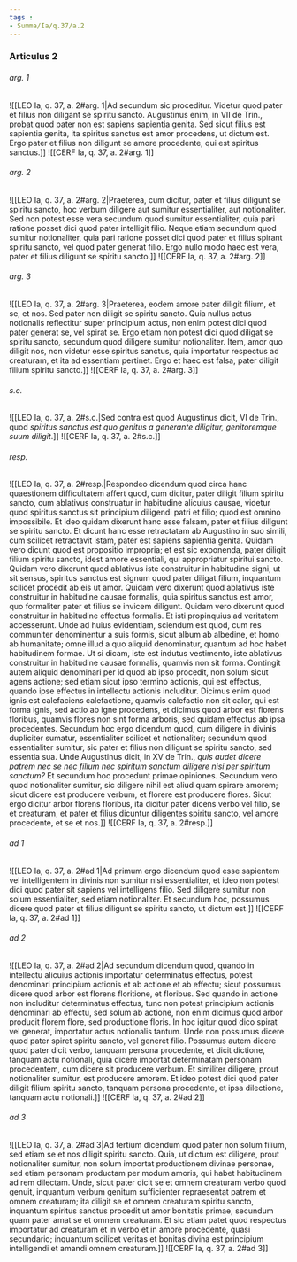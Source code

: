 ```yaml
---
tags : 
- Summa/Ia/q.37/a.2
---
```


### Articulus 2

###### arg. 1
![[LEO Ia, q. 37, a. 2#arg. 1|Ad secundum sic proceditur. Videtur quod pater et filius non diligant se spiritu sancto. Augustinus enim, in VII de Trin., probat quod pater non est sapiens sapientia genita. Sed sicut filius est sapientia genita, ita spiritus sanctus est amor procedens, ut dictum est. Ergo pater et filius non diligunt se amore procedente, qui est spiritus sanctus.]]
![[CERF Ia, q. 37, a. 2#arg. 1]]

###### arg. 2
![[LEO Ia, q. 37, a. 2#arg. 2|Praeterea, cum dicitur, pater et filius diligunt se spiritu sancto, hoc verbum diligere aut sumitur essentialiter, aut notionaliter. Sed non potest esse vera secundum quod sumitur essentialiter, quia pari ratione posset dici quod pater intelligit filio. Neque etiam secundum quod sumitur notionaliter, quia pari ratione posset dici quod pater et filius spirant spiritu sancto, vel quod pater generat filio. Ergo nullo modo haec est vera, pater et filius diligunt se spiritu sancto.]]
![[CERF Ia, q. 37, a. 2#arg. 2]]

###### arg. 3
![[LEO Ia, q. 37, a. 2#arg. 3|Praeterea, eodem amore pater diligit filium, et se, et nos. Sed pater non diligit se spiritu sancto. Quia nullus actus notionalis reflectitur super principium actus, non enim potest dici quod pater generat se, vel spirat se. Ergo etiam non potest dici quod diligat se spiritu sancto, secundum quod diligere sumitur notionaliter. Item, amor quo diligit nos, non videtur esse spiritus sanctus, quia importatur respectus ad creaturam, et ita ad essentiam pertinet. Ergo et haec est falsa, pater diligit filium spiritu sancto.]]
![[CERF Ia, q. 37, a. 2#arg. 3]]

###### s.c.
![[LEO Ia, q. 37, a. 2#s.c.|Sed contra est quod Augustinus dicit, VI de Trin., quod *spiritus sanctus est quo genitus a generante diligitur, genitoremque suum diligit*.]]
![[CERF Ia, q. 37, a. 2#s.c.]]

###### resp.
![[LEO Ia, q. 37, a. 2#resp.|Respondeo dicendum quod circa hanc quaestionem difficultatem affert quod, cum dicitur, pater diligit filium spiritu sancto, cum ablativus construatur in habitudine alicuius causae, videtur quod spiritus sanctus sit principium diligendi patri et filio; quod est omnino impossibile. Et ideo quidam dixerunt hanc esse falsam, pater et filius diligunt se spiritu sancto. Et dicunt hanc esse retractatam ab Augustino in suo simili, cum scilicet retractavit istam, pater est sapiens sapientia genita. Quidam vero dicunt quod est propositio impropria; et est sic exponenda, pater diligit filium spiritu sancto, idest amore essentiali, qui appropriatur spiritui sancto. Quidam vero dixerunt quod ablativus iste construitur in habitudine signi, ut sit sensus, spiritus sanctus est signum quod pater diligat filium, inquantum scilicet procedit ab eis ut amor. Quidam vero dixerunt quod ablativus iste construitur in habitudine causae formalis, quia spiritus sanctus est amor, quo formaliter pater et filius se invicem diligunt. Quidam vero dixerunt quod construitur in habitudine effectus formalis. Et isti propinquius ad veritatem accesserunt. Unde ad huius evidentiam, sciendum est quod, cum res communiter denominentur a suis formis, sicut album ab albedine, et homo ab humanitate; omne illud a quo aliquid denominatur, quantum ad hoc habet habitudinem formae. Ut si dicam, iste est indutus vestimento, iste ablativus construitur in habitudine causae formalis, quamvis non sit forma. Contingit autem aliquid denominari per id quod ab ipso procedit, non solum sicut agens actione; sed etiam sicut ipso termino actionis, qui est effectus, quando ipse effectus in intellectu actionis includitur. Dicimus enim quod ignis est calefaciens calefactione, quamvis calefactio non sit calor, qui est forma ignis, sed actio ab igne procedens, et dicimus quod arbor est florens floribus, quamvis flores non sint forma arboris, sed quidam effectus ab ipsa procedentes. Secundum hoc ergo dicendum quod, cum diligere in divinis dupliciter sumatur, essentialiter scilicet et notionaliter; secundum quod essentialiter sumitur, sic pater et filius non diligunt se spiritu sancto, sed essentia sua. Unde Augustinus dicit, in XV de Trin., *quis audet dicere patrem nec se nec filium nec spiritum sanctum diligere nisi per spiritum sanctum?* Et secundum hoc procedunt primae opiniones. Secundum vero quod notionaliter sumitur, sic diligere nihil est aliud quam spirare amorem; sicut dicere est producere verbum, et florere est producere flores. Sicut ergo dicitur arbor florens floribus, ita dicitur pater dicens verbo vel filio, se et creaturam, et pater et filius dicuntur diligentes spiritu sancto, vel amore procedente, et se et nos.]]
![[CERF Ia, q. 37, a. 2#resp.]]

###### ad 1
![[LEO Ia, q. 37, a. 2#ad 1|Ad primum ergo dicendum quod esse sapientem vel intelligentem in divinis non sumitur nisi essentialiter, et ideo non potest dici quod pater sit sapiens vel intelligens filio. Sed diligere sumitur non solum essentialiter, sed etiam notionaliter. Et secundum hoc, possumus dicere quod pater et filius diligunt se spiritu sancto, ut dictum est.]]
![[CERF Ia, q. 37, a. 2#ad 1]]

###### ad 2
![[LEO Ia, q. 37, a. 2#ad 2|Ad secundum dicendum quod, quando in intellectu alicuius actionis importatur determinatus effectus, potest denominari principium actionis et ab actione et ab effectu; sicut possumus dicere quod arbor est florens floritione, et floribus. Sed quando in actione non includitur determinatus effectus, tunc non potest principium actionis denominari ab effectu, sed solum ab actione, non enim dicimus quod arbor producit florem flore, sed productione floris. In hoc igitur quod dico spirat vel generat, importatur actus notionalis tantum. Unde non possumus dicere quod pater spiret spiritu sancto, vel generet filio. Possumus autem dicere quod pater dicit verbo, tanquam persona procedente, et dicit dictione, tanquam actu notionali, quia dicere importat determinatam personam procedentem, cum dicere sit producere verbum. Et similiter diligere, prout notionaliter sumitur, est producere amorem. Et ideo potest dici quod pater diligit filium spiritu sancto, tanquam persona procedente, et ipsa dilectione, tanquam actu notionali.]]
![[CERF Ia, q. 37, a. 2#ad 2]]

###### ad 3
![[LEO Ia, q. 37, a. 2#ad 3|Ad tertium dicendum quod pater non solum filium, sed etiam se et nos diligit spiritu sancto. Quia, ut dictum est diligere, prout notionaliter sumitur, non solum importat productionem divinae personae, sed etiam personam productam per modum amoris, qui habet habitudinem ad rem dilectam. Unde, sicut pater dicit se et omnem creaturam verbo quod genuit, inquantum verbum genitum sufficienter repraesentat patrem et omnem creaturam; ita diligit se et omnem creaturam spiritu sancto, inquantum spiritus sanctus procedit ut amor bonitatis primae, secundum quam pater amat se et omnem creaturam. Et sic etiam patet quod respectus importatur ad creaturam et in verbo et in amore procedente, quasi secundario; inquantum scilicet veritas et bonitas divina est principium intelligendi et amandi omnem creaturam.]]
![[CERF Ia, q. 37, a. 2#ad 3]]

